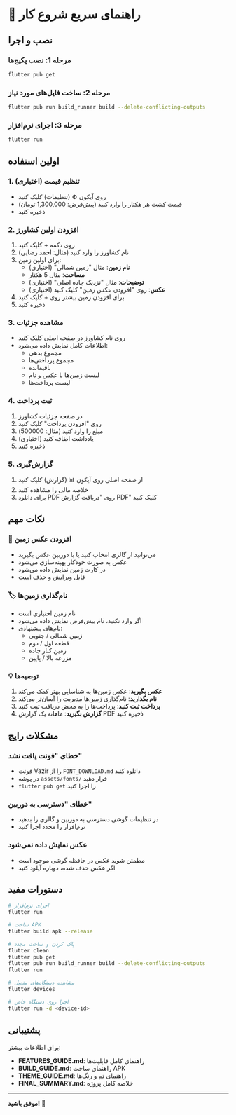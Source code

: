 # 🚀 راهنمای سریع شروع کار

## نصب و اجرا

### مرحله 1: نصب پکیج‌ها
```bash
flutter pub get
```

### مرحله 2: ساخت فایل‌های مورد نیاز
```bash
flutter pub run build_runner build --delete-conflicting-outputs
```

### مرحله 3: اجرای نرم‌افزار
```bash
flutter run
```

## اولین استفاده

### 1. تنظیم قیمت (اختیاری)
- روی آیکون ⚙️ (تنظیمات) کلیک کنید
- قیمت کشت هر هکتار را وارد کنید (پیش‌فرض: 1,300,000 تومان)
- ذخیره کنید

### 2. افزودن اولین کشاورز
1. روی دکمه + کلیک کنید
2. نام کشاورز را وارد کنید (مثال: احمد رضایی)
3. برای اولین زمین:
   - **نام زمین**: مثال "زمین شمالی" (اختیاری)
   - **مساحت**: مثال 5 هکتار
   - **توضیحات**: مثال "نزدیک جاده اصلی" (اختیاری)
   - **عکس**: روی "افزودن عکس زمین" کلیک کنید (اختیاری)
4. برای افزودن زمین بیشتر روی + کلیک کنید
5. ذخیره کنید

### 3. مشاهده جزئیات
- روی نام کشاورز در صفحه اصلی کلیک کنید
- اطلاعات کامل نمایش داده می‌شود:
  - مجموع بدهی
  - مجموع پرداختی‌ها
  - باقیمانده
  - لیست زمین‌ها با عکس و نام
  - لیست پرداخت‌ها

### 4. ثبت پرداخت
1. در صفحه جزئیات کشاورز
2. روی "افزودن پرداخت" کلیک کنید
3. مبلغ را وارد کنید (مثال: 500000)
4. یادداشت اضافه کنید (اختیاری)
5. ذخیره کنید

### 5. گزارش‌گیری
1. از صفحه اصلی روی آیکون 📊 (گزارش) کلیک کنید
2. خلاصه مالی را مشاهده کنید
3. برای دانلود PDF روی "دریافت گزارش PDF" کلیک کنید

## نکات مهم

### 📸 افزودن عکس زمین
- می‌توانید از گالری انتخاب کنید یا با دوربین عکس بگیرید
- عکس به صورت خودکار بهینه‌سازی می‌شود
- در کارت زمین نمایش داده می‌شود
- قابل ویرایش و حذف است

### 🏷️ نام‌گذاری زمین‌ها
- نام زمین اختیاری است
- اگر وارد نکنید، نام پیش‌فرض نمایش داده می‌شود
- نام‌های پیشنهادی:
  - زمین شمالی / جنوبی
  - قطعه اول / دوم
  - زمین کنار جاده
  - مزرعه بالا / پایین

### 💡 توصیه‌ها
1. **عکس بگیرید**: عکس زمین‌ها به شناسایی بهتر کمک می‌کند
2. **نام بگذارید**: نام‌گذاری زمین‌ها مدیریت را آسان‌تر می‌کند
3. **پرداخت ثبت کنید**: پرداخت‌ها را به محض دریافت ثبت کنید
4. **گزارش بگیرید**: ماهانه یک گزارش PDF ذخیره کنید

## مشکلات رایج

### خطای "فونت یافت نشد"
- فونت Vazir را از `FONT_DOWNLOAD.md` دانلود کنید
- در پوشه `assets/fonts/` قرار دهید
- `flutter pub get` را اجرا کنید

### خطای "دسترسی به دوربین"
- در تنظیمات گوشی دسترسی به دوربین و گالری را بدهید
- نرم‌افزار را مجدد اجرا کنید

### عکس نمایش داده نمی‌شود
- مطمئن شوید عکس در حافظه گوشی موجود است
- اگر عکس حذف شده، دوباره آپلود کنید

## دستورات مفید

```bash
# اجرای نرم‌افزار
flutter run

# ساخت APK
flutter build apk --release

# پاک کردن و ساخت مجدد
flutter clean
flutter pub get
flutter pub run build_runner build --delete-conflicting-outputs
flutter run

# مشاهده دستگاه‌های متصل
flutter devices

# اجرا روی دستگاه خاص
flutter run -d <device-id>
```

## پشتیبانی

برای اطلاعات بیشتر:
- **FEATURES_GUIDE.md**: راهنمای کامل قابلیت‌ها
- **BUILD_GUIDE.md**: راهنمای ساخت APK
- **THEME_GUIDE.md**: راهنمای تم و رنگ‌ها
- **FINAL_SUMMARY.md**: خلاصه کامل پروژه

---

**موفق باشید!** 🎉
